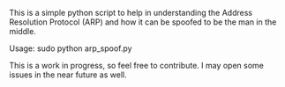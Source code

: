 This is a simple python script to help in understanding the Address Resolution Protocol (ARP) and how it can be spoofed to be the man in the middle. 

Usage: sudo python arp_spoof.py

This is a work in progress, so feel free to contribute. I may open some issues in the near future as well. 

